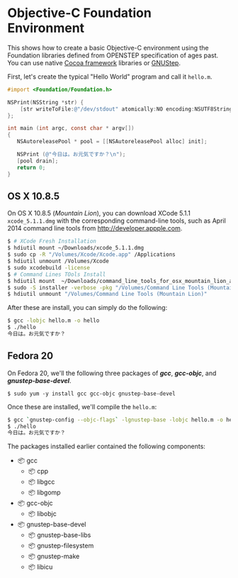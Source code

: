 # Objective-C Foundation Environment

This shows how to create a basic Objective-C environment using the Foundation libraries defined from OPENSTEP specification of ages past. You can use native [Cocoa framework](https://developer.apple.com/technologies/mac/cocoa.html) libraries or [GNUStep](http://www.gnu.org/software/gnustep/).

First, let's create the typical "Hello World" program and call it `hello.m`.

```objective-c
#import <Foundation/Foundation.h>

NSPrint(NSString *str) {
    [str writeToFile:@"/dev/stdout" atomically:NO encoding:NSUTF8StringEncoding error:nil];
};

int main (int argc, const char * argv[])
{
   NSAutoreleasePool * pool = [[NSAutoreleasePool alloc] init];

   NSPrint (@"今日は。お元気ですか？\n");
   [pool drain];
   return 0;
}
```

## OS X 10.8.5

On OS X 10.8.5 (*Mountain Lion*), you can download XCode 5.1.1 `xcode_5.1.1.dmg` with the corresponding command-line tools, such as April 2014 command line tools from http://developer.appple.com.

```bash
$ # XCode Fresh Installation
$ hdiutil mount ~/Downloads/xcode_5.1.1.dmg
$ sudo cp -R "/Volumes/Xcode/Xcode.app" /Applications
$ hdiutil unmount /Volumes/Xcode
$ sudo xcodebuild -license
$ # Command Lines TOols Install
$ hdiutil mount  ~/Downloads/command_line_tools_for_osx_mountain_lion_april_2014.dmg
$ sudo -S installer -verbose -pkg "/Volumes/Command Line Tools (Mountain Lion)/Command Line Tools (Mountain Lion).mpkg" -target /
$ hdiutil unmount "/Volumes/Command Line Tools (Mountain Lion)"
```



After these are install, you can simply do the following:

```bash
$ gcc -lobjc hello.m -o hello
$ ./hello
今日は。お元気ですか？
```


## Fedora 20

On Fedora 20, we'll the following three packages of ***gcc***, ***gcc-objc***, and ***gnustep-base-devel***.

```
$ sudo yum -y install gcc gcc-objc gnustep-base-devel
```

Once these are installed, we'll compile the ```hello.m```:

```bash
$ gcc `gnustep-config --objc-flags` -lgnustep-base -lobjc hello.m -o hello
$ ./hello
今日は。お元気ですか？
```

The packages installed earlier contained the following components:

* :package: gcc
  * :package: cpp
  * :package: libgcc
  * :package: libgomp
* :package: gcc-objc
  * :package: libobjc
* :package: gnustep-base-devel
  * :package: gnustep-base-libs
  * :package: gnustep-filesystem
  * :package: gnustep-make
  * :package: libicu
